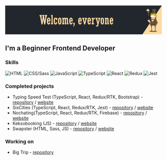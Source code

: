[![Header](https://github.com/talkingmachine/talkingmachine/blob/main/img/tm-header.png)](https://github.com/talkingmachine)
##  I'm a Beginner Frontend Developer

### Skills
<!-- skills -->
![HTML](https://img.shields.io/badge/HTML-222222?style=for-the-badge&logo=html5)
![CSS/Sass](https://img.shields.io/badge/Css/Sass-222222?style=for-the-badge&logo=css3)
![JavaScript](https://img.shields.io/badge/JavaScript-222222?style=for-the-badge&logo=javascript)
![TypeScript](https://img.shields.io/badge/Typescript-222222?style=for-the-badge&logo=typescript)
![React](https://img.shields.io/badge/React-222222?style=for-the-badge&logo=react)
![Redux](https://img.shields.io/badge/Redux-222222?style=for-the-badge&logo=redux)
![Jest](https://img.shields.io/badge/Jest-222222?style=for-the-badge&logo=jest)
<!-- skills -->

### Completed projects
<!-- projects -->
* Typing Speed Test (TypeScript, React, Redux/RTK, Bootstrap) - [repository](https://github.com/talkingmachine/TypingSpeedTest) / [website](https://typing-speed-test-psi-bice.vercel.app/)<br>
* SixCities (TypeScript, React, Redux/RTK, Jest) - [repository](https://github.com/talkingmachine/SixCtiesSimple) / [website](https://six-cties-simple.vercel.app/)<br>
* Nochating(TypeScript, React, Redux/RTK, Firebase) - [repository](https://github.com/talkingmachine/nochating) / [website](https://nochating.vercel.app/)<br>
* Keksobooking (JS) - [repository](https://github.com/talkingmachine/Keksobooking) / 
[website](https://keksobooking-sigma.vercel.app/)<br>
* Swapster (HTML, Sass, JS) - [repository](https://github.com/talkingmachine/Swapster) / 
[website](https://swapster.vercel.app/)<br>
<!-- projects -->

### Working on
<!-- in progress -->
* Big Trip - [repository](https://github.com/talkingmachine/BigTrip)<br>
<!-- in progress -->
